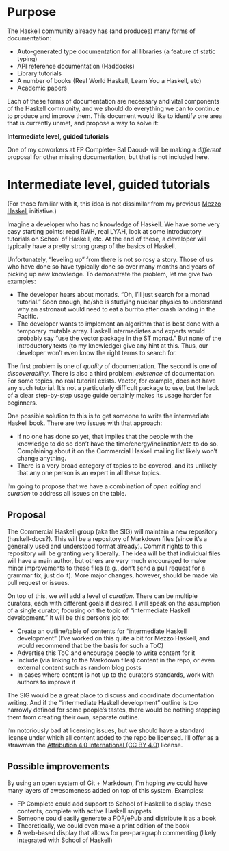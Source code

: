 Purpose 
====================

The Haskell community already has (and produces) many forms of
documentation:

-   Auto-generated type documentation for all libraries (a feature
    of static typing)
-   API reference documentation (Haddocks)
-   Library tutorials
-   A number of books (Real World Haskell, Learn You a Haskell,
    etc)
-   Academic papers

Each of these forms of documentation are necessary and vital
components of the Haskell community, and we should do everything we can
to continue to produce and improve them. This document would like to identify one area that is currently unmet, and propose a way to solve it:

__Intermediate level, guided tutorials__

One of my coworkers at FP Complete- Sal Daoud- will be making a *different*
proposal for other missing documentation, but that is not included here.

Intermediate level, guided tutorials 
=================================================

(For those familiar with it, this idea is not dissimilar from my
previous [Mezzo
Haskell](https://github.com/fpco/mezzohaskell) initiative.)

Imagine a developer who has no knowledge of Haskell. We have some
very easy starting points: read RWH, real LYAH, look at some
introductory tutorials on School of Haskell, etc. At the end of these, a
developer will typically have a pretty strong grasp of the basics of
Haskell.

Unfortunately, “leveling up” from there is not so rosy a story.
Those of us who have done so have typically done so over many months and
years of picking up new knowledge. To demonstrate the problem, let me
give two examples:

-   The developer hears about monads. “Oh, I’ll just search for a
    monad tutorial.” Soon enough, he/she is studying nuclear physics to
    understand why an astronaut would need to eat a burrito after crash
    landing in the Pacific.
-   The developer wants to implement an algorithm that is best
    done with a temporary mutable array. Haskell intermediates and
    experts would probably say “use the vector package in the ST monad.”
    But none of the introductory texts (to my knowledge) give any hint
    at this. Thus, our developer won’t even know the right terms to
    search for.

The first problem is one of *quality* of documentation. The second is one of
*discoverability*. There is also a
third problem: *existence* of
documentation. For some topics, no real tutorial exists. Vector, for
example, does not have any such tutorial. It’s not a particularly
difficult package to use, but the lack of a clear step-by-step usage
guide certainly makes its usage harder for beginners.

One possible solution to this is to get someone to write the
intermediate Haskell book. There are two issues with that
approach:

-   If no one has done so yet, that implies that the people with
    the knowledge to do so don’t have the time/energy/inclination/etc to
    do so. Complaining about it on the Commercial Haskell mailing list likely won’t
    change anything.
-   There is a very broad category of topics to be covered, and
    its unlikely that any one person is an expert in all these
    topics.

I’m going to propose that we have a combination of *open editing* and
*curation* to address all issues on the
table.

Proposal 
---------------------

The Commercial Haskell group (aka the SIG) will maintain a new repository
(haskell-docs?). This will be a repository of
Markdown files (since it’s a generally used and understood format
already). Commit rights to this repository will be granting very
liberally. The idea will be that individual files will have a main
author, but others are very much encouraged to make minor improvements
to these files (e.g., don’t send a pull request for a grammar fix, just
do it). More major changes, however, should be made via pull request or
issues.

On top of this, we will add a level of *curation*. There can be multiple curators, each
with different goals if desired. I will speak on the assumption of a
single curator, focusing on the topic of “intermediate Haskell
development.” It will be this person’s job to:

-   Create an outline/table of contents for “intermediate Haskell
    development” (I’ve worked on this quite a bit for Mezzo Haskell, and
    would recommend that be the basis for such a ToC)
-   Advertise this ToC and encourage people to write content for
    it
-   Include (via linking to the Markdown files) content in the
    repo, or even external content such as random blog posts
-   In cases where content is not up to the curator’s standards,
    work with authors to improve it

The SIG would be a great place to discuss and coordinate
documentation writing. And if the “intermediate Haskell development”
outline is too narrowly defined for some people’s tastes, there would be
nothing stopping them from creating their own, separate outline.



I’m notoriously bad at licensing issues, but we should have a
standard license under which all content added to the repo be licensed.
I’ll offer as a strawman the [Attribution 4.0
International (CC BY 4.0)](http://creativecommons.org/licenses/by/4.0/) license.

Possible improvements 
----------------------------------

By using an open system of Git +
Markdown, I’m hoping we could have many layers
of awesomeness added on top of this system. Examples:

-   FP Complete could add support to School of Haskell to display
    these contents, complete with active Haskell snippets
-   Someone could easily generate a PDF/ePub and distribute it as
    a book
-   Theoretically, we could even make a print edition of the
    book
-   A web-based display that allows for per-paragraph commenting
    (likely integrated with School of Haskell)
